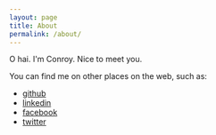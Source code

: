 ```yaml
---
layout: page
title: About
permalink: /about/
---
```


O hai. I'm Conroy. Nice to meet you.

You can find me on other places on the web, such as:

* [github](https://github.com/conroywhitney)
* [linkedin](https://linkedin.com/in/conroywhitney)
* [facebook](https://facebook.com/conroy.whitney)
* [twitter](https://twitter.com/conroywhitney)
